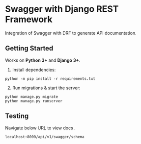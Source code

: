 # Swagger with Django REST Framework

Integration of Swagger with DRF to generate API documentation.

## Getting Started

Works on **Python 3+** and **Django 3+**.

1. Install dependencies:

```
python -m pip install -r requirements.txt
```

2. Run migrations & start the server:

```
python manage.py migrate
python manage.py runserver
```

## Testing

Navigate below URL to view docs .

```
localhost:8000/api/v1/swagger/schema
```
